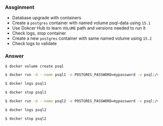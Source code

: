 ### Assginment
* Database upgrade with containers
* Create a `postgres` container with named volume psql-data using `15.1`
* Use Dokcer Hub to learn `VOLUME` path and versions needed to run it
* Check logs, stop container
* Create a new `postgres` container with same named volume using `15.2`
* Check logs to validate

### Answer
```bash
$ docker volume create psql

$ docker run -d --name psql1 -e POSTGRES_PASSWORD=mypassword -v psql:/var/lib/postgresql/data postgres:15.1

$ docker logs psql1

$ docker stop psql1

$ docker run -d --name psql2 -e POSTGRES_PASSWORD=mypassword -v psql:/var/lib/postgresql/data postgres:15.2

$ docker logs psql2

$ docker stop psql2

```